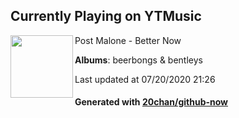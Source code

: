 ## Currently Playing on YTMusic

[<img align="left" width="100" src="https://lh3.googleusercontent.com/2tVo4wzeIZp713873Nf0kC-XFl2-7OGaWiPPXIdQcvbW60ckARocPuaOnOBQh-Rj75Mf-dHoMgQP-H8">](https://music.youtube.com/channel/UCyD3XWRK9ko-izf2nBSFitw)

Post Malone - Better Now

**Albums**: beerbongs & bentleys

Last updated at 07/20/2020 21:26

#### Generated with [20chan/github-now](https://github.com/20chan/github-now)


<!--
**20chan/20chan** is a ✨ _special_ ✨ repository because its `README.md` (this file) appears on your GitHub profile.

Here are some ideas to get you started:

- 🔭 I’m currently working on ...
- 🌱 I’m currently learning ...
- 👯 I’m looking to collaborate on ...
- 🤔 I’m looking for help with ...
- 💬 Ask me about ...
- 📫 How to reach me: ...
- 😄 Pronouns: ...
- ⚡ Fun fact: ...
-->
